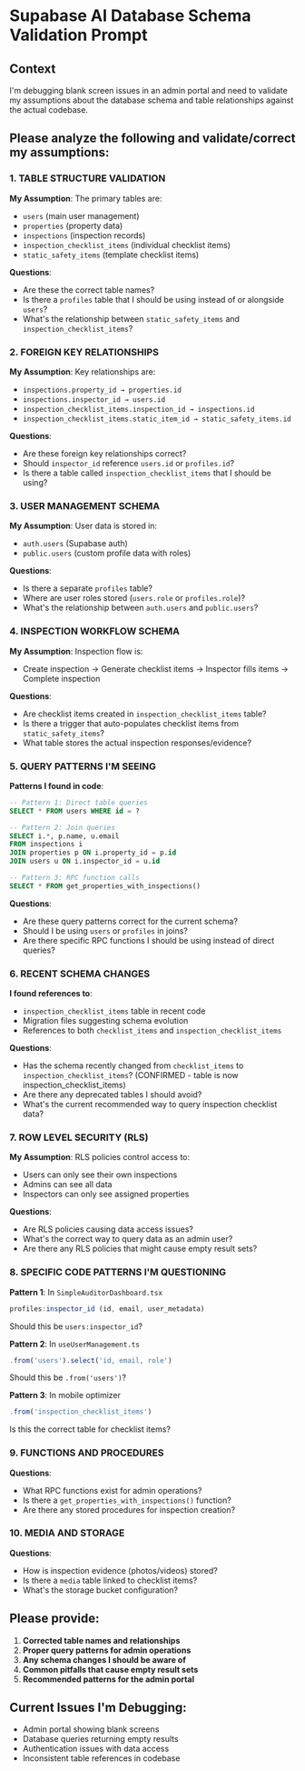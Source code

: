 # Supabase AI Database Schema Validation Prompt

## Context
I'm debugging blank screen issues in an admin portal and need to validate my assumptions about the database schema and table relationships against the actual codebase.

## Please analyze the following and validate/correct my assumptions:

### 1. TABLE STRUCTURE VALIDATION
**My Assumption**: The primary tables are:
- `users` (main user management)
- `properties` (property data)
- `inspections` (inspection records)
- `inspection_checklist_items` (individual checklist items)
- `static_safety_items` (template checklist items)

**Questions**:
- Are these the correct table names?
- Is there a `profiles` table that I should be using instead of or alongside `users`?
- What's the relationship between `static_safety_items` and `inspection_checklist_items`?

### 2. FOREIGN KEY RELATIONSHIPS
**My Assumption**: Key relationships are:
- `inspections.property_id → properties.id`
- `inspections.inspector_id → users.id`
- `inspection_checklist_items.inspection_id → inspections.id`
- `inspection_checklist_items.static_item_id → static_safety_items.id`

**Questions**:
- Are these foreign key relationships correct?
- Should `inspector_id` reference `users.id` or `profiles.id`?
- Is there a table called `inspection_checklist_items` that I should be using?

### 3. USER MANAGEMENT SCHEMA
**My Assumption**: User data is stored in:
- `auth.users` (Supabase auth)
- `public.users` (custom profile data with roles)

**Questions**:
- Is there a separate `profiles` table?
- Where are user roles stored (`users.role` or `profiles.role`)?
- What's the relationship between `auth.users` and `public.users`?

### 4. INSPECTION WORKFLOW SCHEMA
**My Assumption**: Inspection flow is:
- Create inspection → Generate checklist items → Inspector fills items → Complete inspection

**Questions**:
- Are checklist items created in `inspection_checklist_items` table?
- Is there a trigger that auto-populates checklist items from `static_safety_items`?
- What table stores the actual inspection responses/evidence?

### 5. QUERY PATTERNS I'M SEEING
**Patterns I found in code**:
```sql
-- Pattern 1: Direct table queries
SELECT * FROM users WHERE id = ?

-- Pattern 2: Join queries
SELECT i.*, p.name, u.email 
FROM inspections i 
JOIN properties p ON i.property_id = p.id 
JOIN users u ON i.inspector_id = u.id

-- Pattern 3: RPC function calls
SELECT * FROM get_properties_with_inspections()
```

**Questions**:
- Are these query patterns correct for the current schema?
- Should I be using `users` or `profiles` in joins?
- Are there specific RPC functions I should be using instead of direct queries?

### 6. RECENT SCHEMA CHANGES
**I found references to**:
- `inspection_checklist_items` table in recent code
- Migration files suggesting schema evolution
- References to both `checklist_items` and `inspection_checklist_items`

**Questions**:
- Has the schema recently changed from `checklist_items` to `inspection_checklist_items`? (CONFIRMED - table is now inspection_checklist_items)
- Are there any deprecated tables I should avoid?
- What's the current recommended way to query inspection checklist data?

### 7. ROW LEVEL SECURITY (RLS)
**My Assumption**: RLS policies control access to:
- Users can only see their own inspections
- Admins can see all data
- Inspectors can only see assigned properties

**Questions**:
- Are RLS policies causing data access issues?
- What's the correct way to query data as an admin user?
- Are there any RLS policies that might cause empty result sets?

### 8. SPECIFIC CODE PATTERNS I'M QUESTIONING
**Pattern 1**: In `SimpleAuditorDashboard.tsx`
```typescript
profiles:inspector_id (id, email, user_metadata)
```
Should this be `users:inspector_id`?

**Pattern 2**: In `useUserManagement.ts`
```typescript
.from('users').select('id, email, role')
```
Should this be `.from('users')`?

**Pattern 3**: In mobile optimizer
```typescript
.from('inspection_checklist_items')
```
Is this the correct table for checklist items?

### 9. FUNCTIONS AND PROCEDURES
**Questions**:
- What RPC functions exist for admin operations?
- Is there a `get_properties_with_inspections()` function?
- Are there any stored procedures for inspection creation?

### 10. MEDIA AND STORAGE
**Questions**:
- How is inspection evidence (photos/videos) stored?
- Is there a `media` table linked to checklist items?
- What's the storage bucket configuration?

## Please provide:
1. **Corrected table names and relationships**
2. **Proper query patterns for admin operations**
3. **Any schema changes I should be aware of**
4. **Common pitfalls that cause empty result sets**
5. **Recommended patterns for the admin portal**

## Current Issues I'm Debugging:
- Admin portal showing blank screens
- Database queries returning empty results
- Authentication issues with data access
- Inconsistent table references in codebase